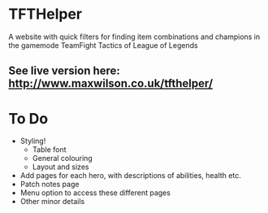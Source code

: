 # TFTHelper
A website with quick filters for finding item combinations and champions in the gamemode TeamFight Tactics of League of Legends

## See live version here: http://www.maxwilson.co.uk/tfthelper/

# To Do
 * Styling!
    - Table font
    - General colouring
    - Layout and sizes
 * Add pages for each hero, with descriptions of abilities, health etc.
 * Patch notes page
 * Menu option to access these different pages
 * Other minor details
